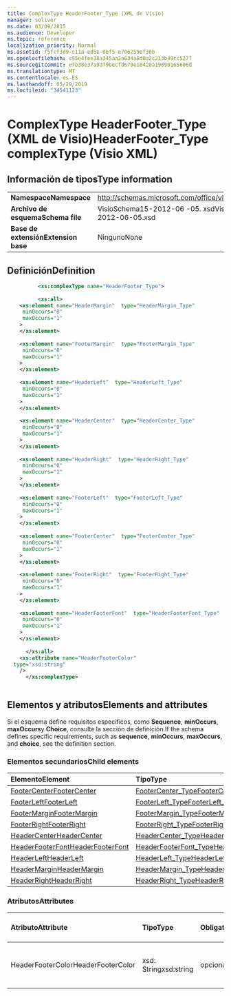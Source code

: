 ```yaml
---
title: ComplexType HeaderFooter_Type (XML de Visio)
manager: soliver
ms.date: 03/09/2015
ms.audience: Developer
ms.topic: reference
localization_priority: Normal
ms.assetid: f5fcf3d9-c11a-ed5e-0bf5-e706259ef30b
ms.openlocfilehash: c95e4fee38a345aa2a634a8d0a2c213b49cc5277
ms.sourcegitcommit: e7b38e37a9d79becfd679e10420a19890165606d
ms.translationtype: MT
ms.contentlocale: es-ES
ms.lasthandoff: 05/29/2019
ms.locfileid: "34541123"
---
```

# <a name="headerfootertype-complextype-visio-xml"></a><span data-ttu-id="9fc97-102">ComplexType HeaderFooter_Type (XML de Visio)</span><span class="sxs-lookup"><span data-stu-id="9fc97-102">HeaderFooter_Type complexType (Visio XML)</span></span>

## <a name="type-information"></a><span data-ttu-id="9fc97-103">Información de tipos</span><span class="sxs-lookup"><span data-stu-id="9fc97-103">Type information</span></span>

|||
|:-----|:-----|
|<span data-ttu-id="9fc97-104">**Namespace**</span><span class="sxs-lookup"><span data-stu-id="9fc97-104">**Namespace**</span></span> <br/> |http://schemas.microsoft.com/office/visio/2011/1/core  <br/> |
|<span data-ttu-id="9fc97-105">**Archivo de esquema**</span><span class="sxs-lookup"><span data-stu-id="9fc97-105">**Schema file**</span></span> <br/> |<span data-ttu-id="9fc97-106">VisioSchema15-2012-06 -05. xsd</span><span class="sxs-lookup"><span data-stu-id="9fc97-106">VisioSchema15-2012-06-05.xsd</span></span>  <br/> |
|<span data-ttu-id="9fc97-107">**Base de extensión**</span><span class="sxs-lookup"><span data-stu-id="9fc97-107">**Extension base**</span></span> <br/> |<span data-ttu-id="9fc97-108">Ninguno</span><span class="sxs-lookup"><span data-stu-id="9fc97-108">None</span></span>  <br/> |
   
## <a name="definition"></a><span data-ttu-id="9fc97-109">Definición</span><span class="sxs-lookup"><span data-stu-id="9fc97-109">Definition</span></span>

```XML
          <xs:complexType name="HeaderFooter_Type">
          
          <xs:all>
    <xs:element name="HeaderMargin"  type="HeaderMargin_Type"
     minOccurs="0"
     maxOccurs="1"
    >
    </xs:element>
    
    <xs:element name="FooterMargin"  type="FooterMargin_Type"
     minOccurs="0"
     maxOccurs="1"
    >
    </xs:element>
    
    <xs:element name="HeaderLeft"  type="HeaderLeft_Type"
     minOccurs="0"
     maxOccurs="1"
    >
    </xs:element>
    
    <xs:element name="HeaderCenter"  type="HeaderCenter_Type"
     minOccurs="0"
     maxOccurs="1"
    >
    </xs:element>
    
    <xs:element name="HeaderRight"  type="HeaderRight_Type"
     minOccurs="0"
     maxOccurs="1"
    >
    </xs:element>
    
    <xs:element name="FooterLeft"  type="FooterLeft_Type"
     minOccurs="0"
     maxOccurs="1"
    >
    </xs:element>
    
    <xs:element name="FooterCenter"  type="FooterCenter_Type"
     minOccurs="0"
     maxOccurs="1"
    >
    </xs:element>
    
    <xs:element name="FooterRight"  type="FooterRight_Type"
     minOccurs="0"
     maxOccurs="1"
    >
    </xs:element>
    
    <xs:element name="HeaderFooterFont"  type="HeaderFooterFont_Type"
     minOccurs="0"
     maxOccurs="1"
    >
    </xs:element>
    
      </xs:all>
    <xs:attribute name="HeaderFooterColor"
  type="xsd:string"
    />
      </xs:complexType>
      
```

## <a name="elements-and-attributes"></a><span data-ttu-id="9fc97-110">Elementos y atributos</span><span class="sxs-lookup"><span data-stu-id="9fc97-110">Elements and attributes</span></span>

<span data-ttu-id="9fc97-111">Si el esquema define requisitos específicos, como **Sequence**, **minOccurs**, **maxOccurs**y **Choice**, consulte la sección de definición.</span><span class="sxs-lookup"><span data-stu-id="9fc97-111">If the schema defines specific requirements, such as **sequence**, **minOccurs**, **maxOccurs**, and **choice**, see the definition section.</span></span> 
  
### <a name="child-elements"></a><span data-ttu-id="9fc97-112">Elementos secundarios</span><span class="sxs-lookup"><span data-stu-id="9fc97-112">Child elements</span></span>

|<span data-ttu-id="9fc97-113">**Elemento**</span><span class="sxs-lookup"><span data-stu-id="9fc97-113">**Element**</span></span>|<span data-ttu-id="9fc97-114">**Tipo**</span><span class="sxs-lookup"><span data-stu-id="9fc97-114">**Type**</span></span>|<span data-ttu-id="9fc97-115">**Descripción**</span><span class="sxs-lookup"><span data-stu-id="9fc97-115">**Description**</span></span>|
|:-----|:-----|:-----|
|[<span data-ttu-id="9fc97-116">FooterCenter</span><span class="sxs-lookup"><span data-stu-id="9fc97-116">FooterCenter</span></span>](footercenter-element-headerfooter_type-complextypevisio-xml.md) <br/> |[<span data-ttu-id="9fc97-117">FooterCenter_Type</span><span class="sxs-lookup"><span data-stu-id="9fc97-117">FooterCenter_Type</span></span>](footercenter_type-complextypevisio-xml.md) <br/> ||
|[<span data-ttu-id="9fc97-118">FooterLeft</span><span class="sxs-lookup"><span data-stu-id="9fc97-118">FooterLeft</span></span>](footerleft-element-headerfooter_type-complextypevisio-xml.md) <br/> |[<span data-ttu-id="9fc97-119">FooterLeft_Type</span><span class="sxs-lookup"><span data-stu-id="9fc97-119">FooterLeft_Type</span></span>](footerleft_type-complextypevisio-xml.md) <br/> ||
|[<span data-ttu-id="9fc97-120">FooterMargin</span><span class="sxs-lookup"><span data-stu-id="9fc97-120">FooterMargin</span></span>](footermargin-element-headerfooter_type-complextypevisio-xml.md) <br/> |[<span data-ttu-id="9fc97-121">FooterMargin_Type</span><span class="sxs-lookup"><span data-stu-id="9fc97-121">FooterMargin_Type</span></span>](footermargin_type-complextypevisio-xml.md) <br/> ||
|[<span data-ttu-id="9fc97-122">FooterRight</span><span class="sxs-lookup"><span data-stu-id="9fc97-122">FooterRight</span></span>](footerright-element-headerfooter_type-complextypevisio-xml.md) <br/> |[<span data-ttu-id="9fc97-123">FooterRight_Type</span><span class="sxs-lookup"><span data-stu-id="9fc97-123">FooterRight_Type</span></span>](footerright_type-complextypevisio-xml.md) <br/> ||
|[<span data-ttu-id="9fc97-124">HeaderCenter</span><span class="sxs-lookup"><span data-stu-id="9fc97-124">HeaderCenter</span></span>](headercenter-element-headerfooter_type-complextypevisio-xml.md) <br/> |[<span data-ttu-id="9fc97-125">HeaderCenter_Type</span><span class="sxs-lookup"><span data-stu-id="9fc97-125">HeaderCenter_Type</span></span>](headercenter_type-complextypevisio-xml.md) <br/> ||
|[<span data-ttu-id="9fc97-126">HeaderFooterFont</span><span class="sxs-lookup"><span data-stu-id="9fc97-126">HeaderFooterFont</span></span>](headerfooterfont-element-headerfooter_type-complextypevisio-xml.md) <br/> |[<span data-ttu-id="9fc97-127">HeaderFooterFont_Type</span><span class="sxs-lookup"><span data-stu-id="9fc97-127">HeaderFooterFont_Type</span></span>](headerfooterfont_type-complextypevisio-xml.md) <br/> ||
|[<span data-ttu-id="9fc97-128">HeaderLeft</span><span class="sxs-lookup"><span data-stu-id="9fc97-128">HeaderLeft</span></span>](headerleft-element-headerfooter_type-complextypevisio-xml.md) <br/> |[<span data-ttu-id="9fc97-129">HeaderLeft_Type</span><span class="sxs-lookup"><span data-stu-id="9fc97-129">HeaderLeft_Type</span></span>](headerleft_type-complextypevisio-xml.md) <br/> ||
|[<span data-ttu-id="9fc97-130">HeaderMargin</span><span class="sxs-lookup"><span data-stu-id="9fc97-130">HeaderMargin</span></span>](headermargin-element-headerfooter_type-complextypevisio-xml.md) <br/> |[<span data-ttu-id="9fc97-131">HeaderMargin_Type</span><span class="sxs-lookup"><span data-stu-id="9fc97-131">HeaderMargin_Type</span></span>](headermargin_type-complextypevisio-xml.md) <br/> ||
|[<span data-ttu-id="9fc97-132">HeaderRight</span><span class="sxs-lookup"><span data-stu-id="9fc97-132">HeaderRight</span></span>](headerright-element-headerfooter_type-complextypevisio-xml.md) <br/> |[<span data-ttu-id="9fc97-133">HeaderRight_Type</span><span class="sxs-lookup"><span data-stu-id="9fc97-133">HeaderRight_Type</span></span>](headerright_type-complextypevisio-xml.md) <br/> ||
   
### <a name="attributes"></a><span data-ttu-id="9fc97-134">Atributos</span><span class="sxs-lookup"><span data-stu-id="9fc97-134">Attributes</span></span>

|<span data-ttu-id="9fc97-135">**Atributo**</span><span class="sxs-lookup"><span data-stu-id="9fc97-135">**Attribute**</span></span>|<span data-ttu-id="9fc97-136">**Tipo**</span><span class="sxs-lookup"><span data-stu-id="9fc97-136">**Type**</span></span>|<span data-ttu-id="9fc97-137">**Obligatorio**</span><span class="sxs-lookup"><span data-stu-id="9fc97-137">**Required**</span></span>|<span data-ttu-id="9fc97-138">**Descripción**</span><span class="sxs-lookup"><span data-stu-id="9fc97-138">**Description**</span></span>|<span data-ttu-id="9fc97-139">**Posibles valores**</span><span class="sxs-lookup"><span data-stu-id="9fc97-139">**Possible values**</span></span>|
|:-----|:-----|:-----|:-----|:-----|
|<span data-ttu-id="9fc97-140">HeaderFooterColor</span><span class="sxs-lookup"><span data-stu-id="9fc97-140">HeaderFooterColor</span></span>  <br/> |<span data-ttu-id="9fc97-141">xsd: String</span><span class="sxs-lookup"><span data-stu-id="9fc97-141">xsd:string</span></span>  <br/> |<span data-ttu-id="9fc97-142">opcional</span><span class="sxs-lookup"><span data-stu-id="9fc97-142">optional</span></span>  <br/> ||<span data-ttu-id="9fc97-143">Valores del tipo xsd: String.</span><span class="sxs-lookup"><span data-stu-id="9fc97-143">Values of the xsd:string type.</span></span>  <br/> |
   

